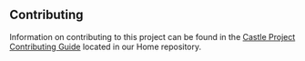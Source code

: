 ## Contributing
Information on contributing to this project can be found in the [Castle Project Contributing Guide](https://github.com/castleproject/Home/blob/master/CONTRIBUTING.md) located in our Home repository.



